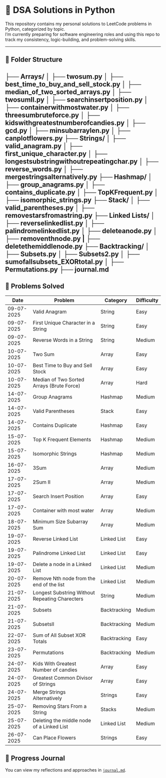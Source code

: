 # 🧠 DSA Solutions in Python

This repository contains my personal solutions to LeetCode problems in Python, categorized by topic.  
I’m currently preparing for software engineering roles and using this repo to track my consistency, logic-building, and problem-solving skills.

---

## 📂 Folder Structure

├── Arrays/
│ ├── twosum.py
│ ├── best_time_to_buy_and_sell_stock.py
│ ├── median_of_two_sorted_arrays.py
│ ├── twosumII.py
│ ├── searchinsertposition.py
│ ├── containerwithmostwater.py
│ ├── threesumbruteforce.py
│ ├── kidswithgreatestnumberofcandies.py
│ ├── gcd.py
│ ├── minsubarraylen.py
│ ├── canplotflowers.py
├── Strings/
│ ├── valid_anagram.py
│ ├── first_unique_character.py
│ ├── longestsubstringwithoutrepeatingchar.py
│ ├── reverse_words.py
│ ├── mergestringsalternatively.py
├── Hashmap/
│ ├── group_anagrams.py
│ ├── contains_duplicate.py
│ ├── TopKFrequent.py
│ ├── isomorphic_strings.py
├── Stack/
│ ├── valid_parentheses.py
│ ├── removestarsfromastring.py
├── Linked Lists/
│ ├── reverselinkedlist.py
│ ├── palindromelinkedlist.py
│ ├── deleteanode.py
│ ├── removenthnode.py
| ├── deletethemiddlenode.py
├── Backtracking/
│ ├── Subsets.py
│ ├── Subsets2.py
│ ├── sumofallsubsets_EXORtotal.py
│ ├── Permutations.py
├── journal.md
---

## 📌 Problems Solved

| Date       | Problem                                          | Category      | Difficulty |
|------------|--------------------------------------------------|---------------|-------------|
| 09-07-2025 | Valid Anagram                                   | String         | Easy        |
| 09-07-2025 | First Unique Character in a String              | String         | Easy        |
| 09-07-2025 | Reverse Words in a String                       | String         | Medium      |
| 10-07-2025 | Two Sum                                         | Array          | Easy        |
| 10-07-2025 | Best Time to Buy and Sell Stock                 | Array          | Easy        |
| 10-07-2025 | Median of Two Sorted Arrays (Brute Force)       | Array          | Hard        |
| 14-07-2025 | Group Anagrams                                  | Hashmap        | Medium      |
| 14-07-2025 | Valid Parentheses                               | Stack          | Easy        |
| 14-07-2025 | Contains Duplicate                              | Hashmap        | Easy        | 
| 15-07-2025 | Top K Frequent Elements                         | Hashmap        | Medium      |
| 15-07-2025 | Isomorphic Strings                              | Hashmap        | Medium      |
| 16-07-2025 | 3Sum                                            | Array          | Medium      |
| 17-07-2025 | 2Sum II                                         | Array          | Medium      |
| 17-07-2025 | Search Insert Position                          | Array          | Easy        |
| 17-07-2025 | Container with  most water                      | Array          | Medium      |
| 18-07-2025 | Minimum Size Subarray Sum                       | Array          | Medium      |
| 19-07-2025 | Reverse Linked List                             | Linked List    | Easy        |
| 19-07-2025 | Palindrome Linked List                          | Linked List    | Easy        |
| 19-07-2025 | Delete a node in a Linked List                  | Linked List    | Medium      |
| 20-07-2025 | Remove Nth node from the end of the list        | Linked List    | Medium      |
| 21-07-2025 | Longest Substring Without Repeating Charecters  | String         | Medium      |
| 21-07-2025 | Subsets                                         | Backtracking   | Medium      |
| 21-07-2025 | SubsetsII                                       | Backtracking   | Medium      |
| 22-07-2025 | Sum of All Subset XOR Totals                    | Backtracking   | Easy        |
| 23-07-2025 | Permutations                                    | Backtracking   | Medium      |
| 24-07-2025 | Kids With Greatest Number of candies            | Array          | Easy        |
| 24-07-2025 | Greatest Common Divisor of Strings              | Array          | Easy        |
| 24-07-2025 | Merge Strings Alternatively                     | Strings        | Easy        |
| 25-07-2025 | Removing Stars From a String                    | Stacks         | Medium      |
| 25-07-2025 | Deleting the middle node of a Linked List       | Linked List    | Medium      |
| 26-07-2025 | Can Place Flowers                               | Strings        | Easy        |
## 📘 Progress Journal

You can view my reflections and approaches in [`journal.md`](journal.md).
